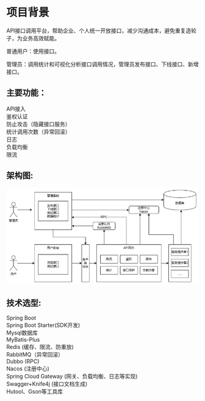 # 项目背景  
API接口调用平台，帮助企业、个人统一开放接口，减少沟通成本，避免重复造轮子，为业务高效赋能。  

普通用户：使用接口。  

管理员：调用统计和可视化分析接口调用情况，管理员发布接口、下线接口、新增接口。  

## 主要功能： 

API接入  
鉴权认证  
防止攻击（隐藏接口服务）  
统计调用次数（异常回滚）  
日志  
负载均衡  
限流  


## 架构图:  
![image](https://github.com/z1013007148/myAPI-backend/blob/master/img/%E6%9E%B6%E6%9E%84%E5%9B%BE.png)

## 技术选型:  
Spring Boot  
Spring Boot Starter(SDK开发)  
Mysql数据库  
MyBatis-Plus  
Redis (缓存、限流、防重放)  
RabbitMQ（异常回滚）  
Dubbo (RPC)  
Nacos (注册中心)  
Spring Cloud Gateway (网关、负载均衡、日志等实现)  
Swagger+Knife4j (接口文档生成)  
Hutool、Gson等工具库  
